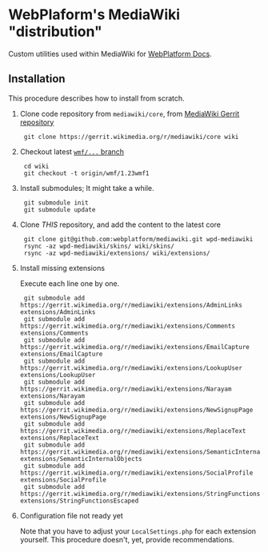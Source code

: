 # WebPlaform's MediaWiki "distribution"

Custom utilities used within MediaWiki for [WebPlatform Docs](http://www.webplatform.org).

## Installation

This procedure describes how to install from scratch.

1. Clone code repository from `mediawiki/core`, from [MediaWiki Gerrit repository](https://gerrit.wikimedia.org/r/#/admin/projects/)

        git clone https://gerrit.wikimedia.org/r/mediawiki/core wiki

2. Checkout latest [`wmf/...` branch](https://gerrit.wikimedia.org/r/#/admin/projects/mediawiki/core,branches)

        cd wiki
        git checkout -t origin/wmf/1.23wmf1

3. Install submodules; It might take a while.

        git submodule init
        git submodule update

4. Clone *THIS* repository, and add the content to the latest core

        git clone git@github.com:webplatform/mediawiki.git wpd-mediawiki
        rsync -az wpd-mediawiki/skins/ wiki/skins/
        rsync -az wpd-mediawiki/extensions/ wiki/extensions/

5. Install missing extensions

    Execute each line one by one.

        git submodule add https://gerrit.wikimedia.org/r/mediawiki/extensions/AdminLinks extensions/AdminLinks
        git submodule add https://gerrit.wikimedia.org/r/mediawiki/extensions/Comments extensions/Comments
        git submodule add https://gerrit.wikimedia.org/r/mediawiki/extensions/EmailCapture extensions/EmailCapture
        git submodule add https://gerrit.wikimedia.org/r/mediawiki/extensions/LookupUser extensions/LookupUser
        git submodule add https://gerrit.wikimedia.org/r/mediawiki/extensions/Narayam extensions/Narayam
        git submodule add https://gerrit.wikimedia.org/r/mediawiki/extensions/NewSignupPage extensions/NewSignupPage
        git submodule add https://gerrit.wikimedia.org/r/mediawiki/extensions/ReplaceText extensions/ReplaceText
        git submodule add https://gerrit.wikimedia.org/r/mediawiki/extensions/SemanticInternalObjects extensions/SemanticInternalObjects
        git submodule add https://gerrit.wikimedia.org/r/mediawiki/extensions/SocialProfile extensions/SocialProfile
        git submodule add https://gerrit.wikimedia.org/r/mediawiki/extensions/StringFunctionsEscaped extensions/StringFunctionsEscaped

6. Configuration file not ready yet

    Note that you have to adjust your `LocalSettings.php` for each extension yourself. This procedure doesn't, yet, provide recommendations.